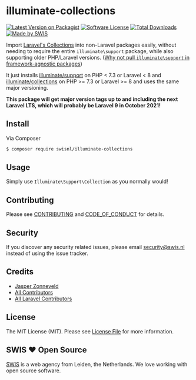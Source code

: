# illuminate-collections

[![Latest Version on Packagist][ico-version]][link-packagist]
[![Software License][ico-license]](LICENSE.md)
[![Total Downloads][ico-downloads]][link-downloads]
[![Made by SWIS][ico-swis]][link-swis]

Import [Laravel's Collections](https://laravel.com/docs/collections) into non-Laravel packages easily, without needing to require the entire `illuminate\support` package, while also supporting older PHP/Laravel versions. ([Why not pull `illuminate\support` in framework-agnostic packages](https://mattallan.org/posts/dont-use-illuminate-support/))

It just installs [illuminate/support](https://packagist.org/packages/illuminate/support) on PHP < 7.3 or Laravel < 8 and [illuminate/collections](https://packagist.org/packages/illuminate/collections) on PHP >= 7.3 or Laravel >= 8 and uses the same major versioning.

**This package will get major version tags up to and including the next Laravel LTS, which will probably be Laravel 9 in October 2021!**

## Install

Via Composer

``` bash
$ composer require swisnl/illuminate-collections
```

## Usage

Simply use `Illuminate\Support\Collection` as you normally would!

## Contributing

Please see [CONTRIBUTING](CONTRIBUTING.md) and [CODE_OF_CONDUCT](CODE_OF_CONDUCT.md) for details.

## Security

If you discover any security related issues, please email security@swis.nl instead of using the issue tracker.

## Credits

- [Jasper Zonneveld][link-author]
- [All Contributors][link-contributors]
- [All Laravel Contributors][link-laravel-contributors]

## License

The MIT License (MIT). Please see [License File](LICENSE.md) for more information.

## SWIS :heart: Open Source

[SWIS][link-swis] is a web agency from Leiden, the Netherlands. We love working with open source software. 

[ico-version]: https://img.shields.io/packagist/v/swisnl/illuminate-collections.svg?style=flat-square
[ico-license]: https://img.shields.io/badge/license-MIT-brightgreen.svg?style=flat-square
[ico-downloads]: https://img.shields.io/packagist/dt/swisnl/illuminate-collections.svg?style=flat-square
[ico-swis]: https://img.shields.io/badge/%F0%9F%9A%80-made%20by%20SWIS-%23D9021B.svg?style=flat-square

[link-packagist]: https://packagist.org/packages/swisnl/illuminate-collections
[link-downloads]: https://packagist.org/packages/swisnl/illuminate-collections
[link-author]: https://github.com/JaZo
[link-contributors]: ../../contributors
[link-laravel-contributors]: https://github.com/illuminate/collections/graphs/contributors
[link-swis]: https://www.swis.nl
